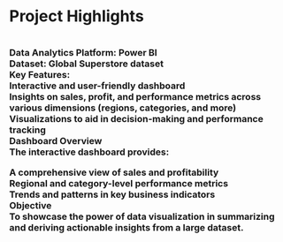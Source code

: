 <h1>Project Highlights<h1>
<h3>Data Analytics Platform: Power BI<br>
Dataset: Global Superstore dataset<br>
Key Features:<br>
Interactive and user-friendly dashboard<br>
Insights on sales, profit, and performance metrics across various dimensions (regions, categories, and more)<br>
Visualizations to aid in decision-making and performance tracking<br>
Dashboard Overview<br>
The interactive dashboard provides:<br>

A comprehensive view of sales and profitability<br>
Regional and category-level performance metrics<br>
Trends and patterns in key business indicators<br>
Objective<br>
To showcase the power of data visualization in summarizing and deriving actionable insights from a large dataset.<br></h3>

